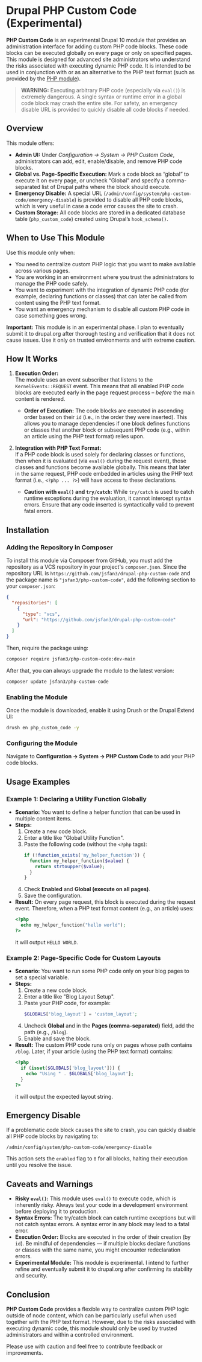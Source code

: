 # Drupal PHP Custom Code (Experimental)

**PHP Custom Code** is an experimental Drupal 10 module that provides an administration interface for adding custom PHP code blocks. These code blocks can be executed globally on every page or only on specified pages. This module is designed for advanced site administrators who understand the risks associated with executing dynamic PHP code. It is intended to be used in conjunction with or as an alternative to the PHP text format (such as provided by the [PHP module](https://www.drupal.org/project/php)).

> **WARNING:** Executing arbitrary PHP code (especially via `eval()`) is extremely dangerous. A single syntax or runtime error in a global code block may crash the entire site. For safety, an emergency disable URL is provided to quickly disable all code blocks if needed.

## Overview

This module offers:
- **Admin UI:** Under *Configuration → System → PHP Custom Code*, administrators can add, edit, enable/disable, and remove PHP code blocks.
- **Global vs. Page-Specific Execution:** Mark a code block as “global” to execute it on every page, or uncheck “Global” and specify a comma-separated list of Drupal paths where the block should execute.
- **Emergency Disable:** A special URL (`/admin/config/system/php-custom-code/emergency-disable`) is provided to disable all PHP code blocks, which is very useful in case a code error causes the site to crash.
- **Custom Storage:** All code blocks are stored in a dedicated database table (`php_custom_code`) created using Drupal’s `hook_schema()`.

## When to Use This Module

Use this module only when:
- You need to centralize custom PHP logic that you want to make available across various pages.
- You are working in an environment where you trust the administrators to manage the PHP code safely.
- You want to experiment with the integration of dynamic PHP code (for example, declaring functions or classes) that can later be called from content using the PHP text format.
- You want an emergency mechanism to disable all custom PHP code in case something goes wrong.

**Important:** This module is in an experimental phase. I plan to eventually submit it to drupal.org after thorough testing and verification that it does not cause issues. Use it only on trusted environments and with extreme caution.

## How It Works

1. **Execution Order:**  
   The module uses an event subscriber that listens to the `KernelEvents::REQUEST` event. This means that all enabled PHP code blocks are executed early in the page request process – *before* the main content is rendered.  
   - **Order of Execution:** The code blocks are executed in ascending order based on their `id` (i.e., in the order they were inserted). This allows you to manage dependencies if one block defines functions or classes that another block or subsequent PHP code (e.g., within an article using the PHP text format) relies upon.

2. **Integration with PHP Text Format:**  
   If a PHP code block is used solely for declaring classes or functions, then when it is evaluated (via `eval()` during the request event), those classes and functions become available globally. This means that later in the same request, PHP code embedded in articles using the PHP text format (i.e., `<?php ... ?>`) will have access to these declarations.  
   - **Caution with `eval()` and `try/catch`:** While `try/catch` is used to catch runtime exceptions during the evaluation, it cannot intercept syntax errors. Ensure that any code inserted is syntactically valid to prevent fatal errors.

## Installation

### Adding the Repository in Composer

To install this module via Composer from GitHub, you must add the repository as a VCS repository in your project's `composer.json`. Since the repository URL is `https://github.com/jsfan3/drupal-php-custom-code` and the package name is `"jsfan3/php-custom-code"`, add the following section to your `composer.json`:

```json
{
  "repositories": [
    {
      "type": "vcs",
      "url": "https://github.com/jsfan3/drupal-php-custom-code"
    }
  ]
}
```

Then, require the package using:

```bash
composer require jsfan3/php-custom-code:dev-main
```

After that, you can always upgrade the module to the latest version:

```bash
composer update jsfan3/php-custom-code
```

### Enabling the Module

Once the module is downloaded, enable it using Drush or the Drupal Extend UI:

```bash
drush en php_custom_code -y
```

### Configuring the Module

Navigate to **Configuration → System → PHP Custom Code** to add your PHP code blocks.

## Usage Examples

### Example 1: Declaring a Utility Function Globally
- **Scenario:** You want to define a helper function that can be used in multiple content items.
- **Steps:**
  1. Create a new code block.
  2. Enter a title like "Global Utility Function".
  3. Paste the following code (without the `<?php` tags):
     ```php
     if (!function_exists('my_helper_function')) {
       function my_helper_function($value) {
         return strtoupper($value);
       }
     }
     ```
  4. Check **Enabled** and **Global (execute on all pages)**.
  5. Save the configuration.
- **Result:** On every page request, this block is executed during the request event. Therefore, when a PHP text format content (e.g., an article) uses:
  ```php
  <?php
    echo my_helper_function("hello world");
  ?>
  ```
  it will output `HELLO WORLD`.

### Example 2: Page-Specific Code for Custom Layouts
- **Scenario:** You want to run some PHP code only on your blog pages to set a special variable.
- **Steps:**
  1. Create a new code block.
  2. Enter a title like "Blog Layout Setup".
  3. Paste your PHP code, for example:
     ```php
     $GLOBALS['blog_layout'] = 'custom_layout';
     ```
  4. Uncheck **Global** and in the **Pages (comma-separated)** field, add the path (e.g., `/blog`).
  5. Enable and save the block.
- **Result:** The custom PHP code runs only on pages whose path contains `/blog`. Later, if your article (using the PHP text format) contains:
  ```php
  <?php
    if (isset($GLOBALS['blog_layout'])) {
      echo "Using " . $GLOBALS['blog_layout'];
    }
  ?>
  ```
  it will output the expected layout string.

## Emergency Disable

If a problematic code block causes the site to crash, you can quickly disable all PHP code blocks by navigating to:
```
/admin/config/system/php-custom-code/emergency-disable
```
This action sets the `enabled` flag to `0` for all blocks, halting their execution until you resolve the issue.

## Caveats and Warnings

- **Risky `eval()`:** This module uses `eval()` to execute code, which is inherently risky. Always test your code in a development environment before deploying it to production.
- **Syntax Errors:** The try/catch block can catch runtime exceptions but will not catch syntax errors. A syntax error in any block may lead to a fatal error.
- **Execution Order:** Blocks are executed in the order of their creation (by `id`). Be mindful of dependencies — if multiple blocks declare functions or classes with the same name, you might encounter redeclaration errors.
- **Experimental Module:** This module is experimental. I intend to further refine and eventually submit it to drupal.org after confirming its stability and security.

## Conclusion

**PHP Custom Code** provides a flexible way to centralize custom PHP logic outside of node content, which can be particularly useful when used together with the PHP text format. However, due to the risks associated with executing dynamic code, this module should only be used by trusted administrators and within a controlled environment.

Please use with caution and feel free to contribute feedback or improvements.

